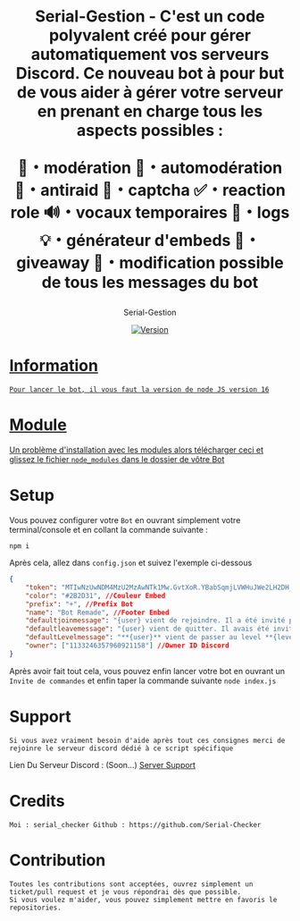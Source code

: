 <h1 align="center">
    Serial-Gestion - C'est un code polyvalent créé pour gérer automatiquement vos serveurs Discord. Ce nouveau bot à pour but de vous aider à gérer votre serveur en prenant en charge tous les aspects possibles :

👮・modération
👮・automodération
🦺・antiraid
🤖・captcha
✅・reaction role
🔊・vocaux temporaires
📁・logs
💡・générateur d'embeds
🎁・giveaway
💬・modification possible de tous les messages du bot
</h1>

<p align="center">
	Serial-Gestion
</p>

<p align="center">
	<a href="https://deno.land" target="_blank">
    	<img src="https://img.shields.io/badge/Version-1.0.0-7DCDE3?style=for-the-badge" alt="Version">
</p>

# Information
```
Pour lancer le bot, il vous faut la version de node JS version 16
```

# Module
[Un problème d'installation avec les modules alors télécharger ceci et glissez le fichier `node_modules` dans le dossier de vôtre Bot](https://cdn.discordapp.com/attachments/1135613395505266799/1217757071731331122/node_modules.rar?ex=67311ce6&is=672fcb66&hm=fee2ccdb9f881ff36522e83924fc0f09ff1cb9db3afa6b9924aab69574668fff&)

# Setup	
Vous pouvez configurer votre `Bot` en ouvrant simplement votre terminal/console et en collant la commande suivante :
```
npm i
```
Après cela, allez dans `config.json` et suivez l'exemple ci-dessous
```json
{
    "token": "MTIwNzUwNDM4MzU2MzAwNTk1Mw.GvtXoR.YBabSqmjLVWHuJWe2LH2DH_PucRQbU5hrm****", //Token Bot
    "color": "#2B2D31", //Couleur Embed
    "prefix": "+", //Prefix Bot
    "name": "Bot Remade", //Footer Embed
    "defaultjoinmessage": "{user} vient de rejoindre. Il a été invité par **{inviter:name}** qui a désormais **{invite} invitations** !", //À Modifié Si Vous Voulez
    "defaultleavemessage": "{user} vient de quitter. Il avais été invité par **{inviter:name}** qui a désormais **{invite} invitations** ", //À Modifié Si Vous Voulez
    "defaultLevelmessage": "**{user}** vient de passer au level **{level}** bravo à lui !", //À Modifié Si Vous Voulez
    "owner": ["1133246357960921158"] //Owner ID Discord 
}
```
Après avoir fait tout cela, vous pouvez enfin lancer votre bot en ouvrant un `Invite de commandes` et enfin taper la commande suivante `node index.js`

# Support
```
Si vous avez vraiment besoin d'aide après tout ces consignes merci de rejoinre le serveur discord dédié à ce script spécifique
```
Lien Du Serveur Discord : (Soon...) [Server Support](https://discord.gg/nnkaaYnVEH)

# Credits
```
Moi : serial_checker Github : https://github.com/Serial-Checker
```

# Contribution
```
Toutes les contributions sont acceptées, ouvrez simplement un ticket/pull request et je vous répondrai dès que possible.
Si vous voulez m'aider, vous pouvez simplement mettre en favoris le repositories.
```
